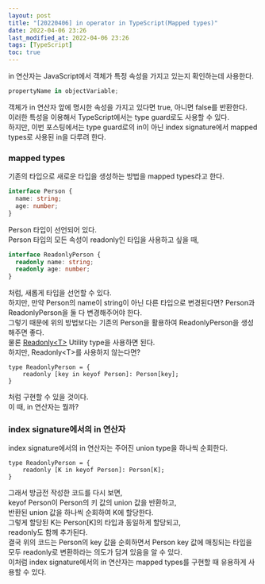 ```yaml
---
layout: post
title: "[20220406] in operator in TypeScript(Mapped types)"
date: 2022-04-06 23:26
last_modified_at: 2022-04-06 23:26
tags: [TypeScript]
toc: true
---
```


in 연산자는 JavaScript에서 객체가 특정 속성을 가지고 있는지 확인하는데 사용한다.

```js
propertyName in objectVariable;
```

객체가 in 연산자 앞에 명시한 속성을 가지고 있다면 true, 아니면 false를 반환한다.  
이러한 특성을 이용해서 TypeScript에서는 type guard로도 사용할 수 있다.  
하지만, 이번 포스팅에서는 type guard로의 in이 아닌 index signature에서 mapped types로 사용된 in을 다루려 한다.

### mapped types

기존의 타입으로 새로운 타입을 생성하는 방법을 mapped types라고 한다.

```ts
interface Person {
  name: string;
  age: number;
}
```

Person 타입이 선언되어 있다.  
Person 타입의 모든 속성이 readonly인 타입을 사용하고 싶을 때,

```ts
interface ReadonlyPerson {
  readonly name: string;
  readonly age: number;
}
```

처럼, 새롭게 타입을 선언할 수 있다.  
하지만, 만약 Person의 name이 string이 아닌 다른 타입으로 변경된다면? Person과 ReadonlyPerson을 둘 다 변경해주어야 한다.  
그렇기 때문에 위의 방법보다는 기존의 Person을 활용하여 ReadonlyPerson을 생성해주면 좋다.  
물론 [Readonly\<T\>](https://www.typescriptlang.org/docs/handbook/utility-types.html#readonlytype) Utility type을 사용하면 된다.  
하지만, Readonly\<T>를 사용하지 않는다면?

```
type ReadonlyPerson = {
    readonly [key in keyof Person]: Person[key];
}
```

처럼 구현할 수 있을 것이다.  
이 때, in 연산자는 뭘까?

### index signature에서의 in 연산자

index signature에서의 in 연산자는 주어진 union type을 하나씩 순회한다.

```
type ReadonlyPerson = {
    readonly [K in keyof Person]: Person[K];
}
```

그래서 방금전 작성한 코드를 다시 보면,  
keyof Person이 Person의 키 값의 union 값을 반환하고,  
반환된 union 값을 하나씩 순회하여 K에 할당한다.  
그렇게 할당된 K는 Person[K]의 타입과 동일하게 할당되고,  
readonly도 함께 추가된다.  
결국 위의 코드는 Person의 key 값을 순회하면서 Person key 값에 매칭되는 타입을 모두 readonly로 변환하라는 의도가 담겨 있음을 알 수 있다.  
이처럼 index signature에서의 in 연산자는 mapped types를 구현할 때 유용하게 사용할 수 있다.
